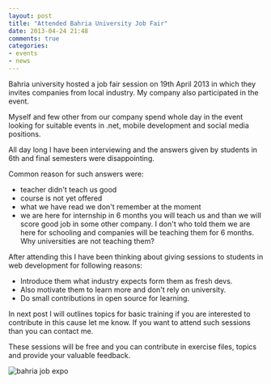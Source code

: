 ```yaml
---
layout: post
title: "Attended Bahria University Job Fair"
date: 2013-04-24 21:48
comments: true
categories: 
- events
- news
---
```


Bahria university hosted a job fair session on 19th April 2013 in which they invites companies from local industry. My company also participated in the event. 

Myself and few other from our company spend whole day in the event looking for suitable events in .net, mobile development and social media positions.

All day long I have been interviewing and the answers given by students in 6th and final semesters were disappointing. 

Common reason for such answers were:

* teacher didn't teach us good
* course is not yet offered
* what we have read we don't remember at the moment
* we are here for internship in 6 months you will teach us and than we will score good job in some other company. I don't who told them we are here for schooling and companies will be teaching them for 6 months. Why universities are not teaching them?

After attending this I have been thinking about giving sessions to students in web development for following reasons:

* Introduce them what industry expects form them as fresh devs.
* Also motivate them to learn more and don't rely on university.
* Do small contributions in open source for learning.

In next post I will outlines topics for basic training if you are interested to contribute in this cause let me know. If you want to attend such sessions than you can contact me.

These sessions will be free and you can contribute in exercise files, topics and provide your valuable feedback.


![bahria job expo](http://sphotos-g.ak.fbcdn.net/hphotos-ak-ash3/533426_455628001181077_168154726_n.jpg)